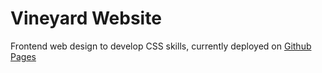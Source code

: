 # Vineyard Website

Frontend web design to develop CSS skills, currently deployed on [Github Pages](https://anjanalp.github.io/vineyard-website/)

